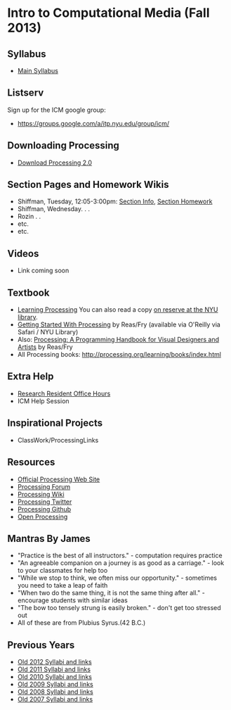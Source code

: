 Intro to Computational Media (Fall 2013)
========================================

Syllabus
--------
- [Main Syllabus](https://github.com/ITPNYU/ICM-2013/blob/master/Syllabus-2013.md)

Listserv
--------
Sign up for the ICM google group:
- https://groups.google.com/a/itp.nyu.edu/group/icm/

Downloading Processing
----------------------

- [Download Processing 2.0](http://www.processing.org/download/)

Section Pages and Homework Wikis
--------------------------------
- Shiffman, Tuesday, 12:05-3:00pm:  [Section Info](https://github.com/ITPNYU/ICM-2013/blob/master/sections/Shiffman-Tues-2013.md), [Section Homework](https://github.com/ITPNYU/ICM-2013/wiki/Homework-Shiffman-Tuesday)
- Shiffman, Wednesday. . . 
- Rozin . . 
- etc.
- etc.

Videos
------
- Link coming soon

Textbook 
--------
- [Learning Processing](http://www.learningprocessing.com/) You can also read a copy [on reserve at the NYU library](http://library.nyu.edu/services/reserves.html).
- [Getting Started With Processing](http://my.safaribooksonline.com/9781449379827?portal=oreilly&cid=orm-cat-readnow-9781449379827) by Reas/Fry (available via O'Reilly via Safari / NYU Library)
- Also: [Processing: A Programming Handbook for Visual Designers and Artists](http://www.amazon.com/gp/product/0262182629?ie=UTF8&tag=processing09-20&linkCode=as2&camp=1789&creative=9325&creativeASIN=0262182629) by Reas/Fry
- All Processing books: http://processing.org/learning/books/index.html

Extra Help 
----------
- [Research Resident Office Hours](https://itp.nyu.edu/inwiki/)
- ICM Help Session

Inspirational Projects
----------------------
- ClassWork/ProcessingLinks

Resources
---------
- [Official Processing Web Site](http://www.processing.org/)
- [Processing Forum](http://forum.processing.org/)
- [Processing Wiki](http://wiki.processing.org/w/Main_Page)
- [Processing Twitter](https://twitter.com/ProcessingOrg)
- [Processing Github](https://github.com/processing)
- [Open Processing](http://www.openprocessing.org/)

Mantras By James
----------------
- "Practice is the best of all instructors." - computation requires practice 
- "An agreeable companion on a journey is as good as a carriage." - look to your classmates for help too 
- "While we stop to think, we often miss our opportunity." - sometimes you need to take a leap of faith 
- "When two do the same thing, it is not the same thing after all." - encourage students with similar ideas 
- "The bow too tensely strung is easily broken." - don't get too stressed out 
- All of these are from Plubius Syrus.(42 B.C.) 

Previous Years
--------------
- [Old 2012 Syllabi and links](http://itp.nyu.edu/varwiki/Syllabus/ICM-All-F12)
- [Old 2011 Syllabi and links](http://itp.nyu.edu/varwiki/Syllabus/ICM-All-F11)
- [Old 2010 Syllabi and links](http://itp.nyu.edu/varwiki/Syllabus/ICM-All-F10)
- [Old 2009 Syllabi and links](http://itp.nyu.edu/varwiki/Syllabus/ICM-All-F09)
- [Old 2008 Syllabi and links](http://itp.nyu.edu/varwiki/Syllabus/ICM-All-F08)
- [Old 2007 Syllabi and links](http://itp.nyu.edu/varwiki/Syllabus/ICM-All-F07)
